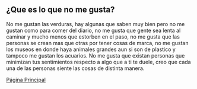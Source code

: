 ## ¿Que es lo que no me gusta?
No me gustan las verduras, hay algunas que saben muy bien pero no me gustan como para comer del diario, no me gusta que gente sea lenta al caminar y mucho menos que estorben en el paso, no me gusta que las personas se crean mas que otras por tener cosas de marca, no me gustan los museos en donde haya animales grandes aun si son de plastico y tampoco me gustan los acuarios. No me gusta que existan personas que minimizan tus sentimientos respecto a algo que a ti te duele, creo que cada una de las personas siente las cosas de distinta manera.

[Página Principal](estheral2508.github.io)
